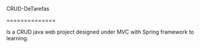 CRUD-DeTarefas

==============

Is a CRUD java web project designed under MVC with Spring framework to learning.
